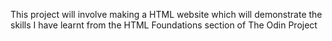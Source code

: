 This project will involve making a HTML website which will demonstrate the skills I have learnt from the HTML Foundations section of The Odin Project